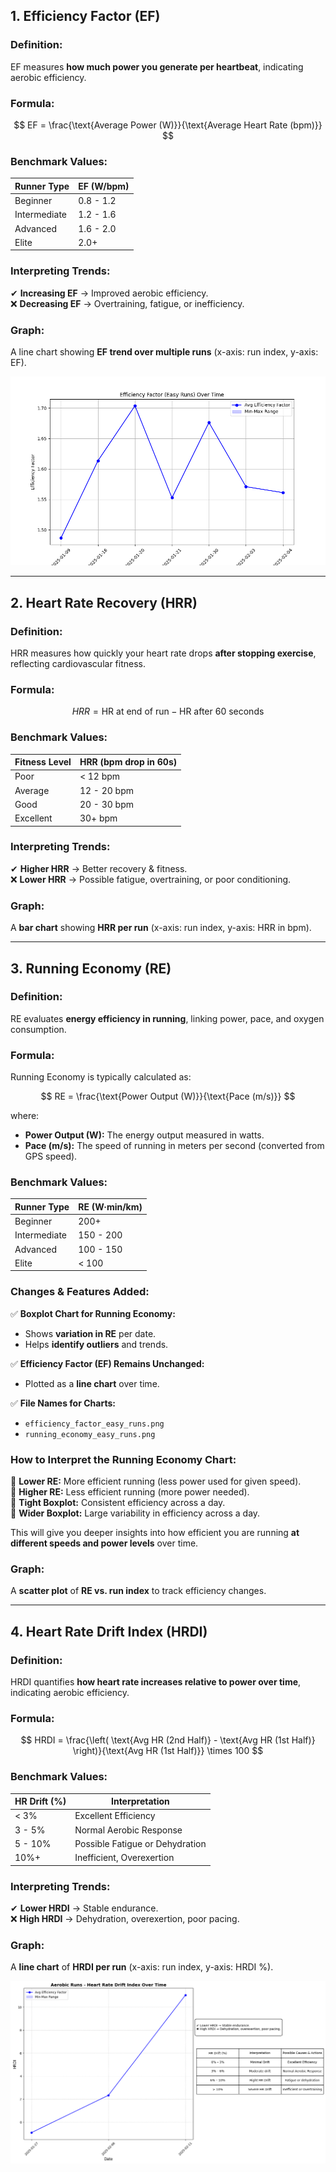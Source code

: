 ## **1. Efficiency Factor (EF)**  
### **Definition:**  
EF measures **how much power you generate per heartbeat**, indicating aerobic efficiency.  

### **Formula:**  
$$
EF = \frac{\text{Average Power (W)}}{\text{Average Heart Rate (bpm)}}
$$

### **Benchmark Values:**  
| Runner Type  | EF (W/bpm)  |
|-------------|------------|
| Beginner   | 0.8 - 1.2  |
| Intermediate | 1.2 - 1.6  |
| Advanced   | 1.6 - 2.0  |
| Elite      | 2.0+        |

### **Interpreting Trends:**  
✔ **Increasing EF** → Improved aerobic efficiency.  
❌ **Decreasing EF** → Overtraining, fatigue, or inefficiency.  

### **Graph:**  
A line chart showing **EF trend over multiple runs** (x-axis: run index, y-axis: EF).  

![Easy Runs - Efficiency Factor Over Time](/images/efficiency_factor_Easy_Runs.png)

---

## **2. Heart Rate Recovery (HRR)**  
### **Definition:**  
HRR measures how quickly your heart rate drops **after stopping exercise**, reflecting cardiovascular fitness.  

### **Formula:**  
$$
HRR = \text{HR at end of run} - \text{HR after 60 seconds}
$$

### **Benchmark Values:**  
| Fitness Level | HRR (bpm drop in 60s) |
|--------------|---------------------|
| Poor        | < 12 bpm            |
| Average     | 12 - 20 bpm         |
| Good        | 20 - 30 bpm         |
| Excellent   | 30+ bpm             |

### **Interpreting Trends:**  
✔ **Higher HRR** → Better recovery & fitness.  
❌ **Lower HRR** → Possible fatigue, overtraining, or poor conditioning.  

### **Graph:**  
A **bar chart** showing **HRR per run** (x-axis: run index, y-axis: HRR in bpm).  

---

## **3. Running Economy (RE)**  
### **Definition:**  
RE evaluates **energy efficiency in running**, linking power, pace, and oxygen consumption.  

### **Formula:**  
Running Economy is typically calculated as:

$$
RE = \frac{\text{Power Output (W)}}{\text{Pace (m/s)}}
$$

where:
- **Power Output (W):** The energy output measured in watts.  
- **Pace (m/s):** The speed of running in meters per second (converted from GPS speed). 



### **Benchmark Values:**  
| Runner Type  | RE (W·min/km)  |
|-------------|---------------|
| Beginner   | 200+          |
| Intermediate | 150 - 200    |
| Advanced   | 100 - 150     |
| Elite      | < 100         |

### **Changes & Features Added:**
✅ **Boxplot Chart for Running Economy:**  
- Shows **variation in RE** per date.
- Helps **identify outliers** and trends.

✅ **Efficiency Factor (EF) Remains Unchanged:**  
- Plotted as a **line chart** over time.

✅ **File Names for Charts:**  
- `efficiency_factor_easy_runs.png`
- `running_economy_easy_runs.png`

### **How to Interpret the Running Economy Chart:**
📌 **Lower RE:** More efficient running (less power used for given speed).  
📌 **Higher RE:** Less efficient running (more power needed).  
📌 **Tight Boxplot:** Consistent efficiency across a day.  
📌 **Wider Boxplot:** Large variability in efficiency across a day.  

This will give you deeper insights into how efficient you are running **at different speeds and power levels** over time. 

### **Graph:**  
A **scatter plot** of **RE vs. run index** to track efficiency changes.  

---

## **4. Heart Rate Drift Index (HRDI)**  
### **Definition:**  
HRDI quantifies **how heart rate increases relative to power over time**, indicating aerobic efficiency.  

### **Formula:**  

$$
HRDI = \frac{\left( \text{Avg HR (2nd Half)} - \text{Avg HR (1st Half)} \right)}{\text{Avg HR (1st Half)}} \times 100
$$

### **Benchmark Values:**  
| HR Drift (%) | Interpretation |
|-------------|---------------|
| < 3%        | Excellent Efficiency |
| 3 - 5%      | Normal Aerobic Response |
| 5 - 10%     | Possible Fatigue or Dehydration |
| 10%+        | Inefficient, Overexertion |

### **Interpreting Trends:**  
✔ **Lower HRDI** → Stable endurance.  
❌ **High HRDI** → Dehydration, overexertion, poor pacing.  

### **Graph:**  
A **line chart** of **HRDI per run** (x-axis: run index, y-axis: HRDI %).  

![Heart Rate Drift Index over time](/images/hr_drift_index_aerobic_runs.png)

